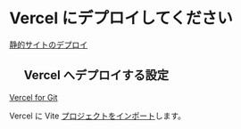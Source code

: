 # Vercel にデプロイしてください

[静的サイトのデプロイ](https://ja.vitejs.dev/guide/static-deploy.html#%E9%9D%99%E7%9A%84%E3%82%B5%E3%82%A4%E3%83%88%E3%81%AE%E3%83%86%E3%82%99%E3%83%95%E3%82%9A%E3%83%AD%E3%82%A4)

## 　 Vercel へデプロイする設定

[Vercel for Git](https://ja.vitejs.dev/guide/static-deploy.html#vercel-for-git)

Vercel に Vite [プロジェクトをインポート](https://vercel.com/new)します。
